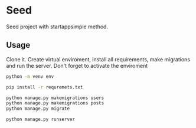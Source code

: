 # Seed
Seed project with startappsimple method.
## Usage
Clone it. Create virtual enviroment, install all requirements, make migrations and run the server. Don't forget to activate the enviroment
```sh
python -m venv env

pip install -r requremets.txt

python manage.py makemigrations users
python manage.py makemigrations posts
python manage.py migrate

python manage.py runserver
```
